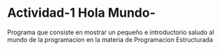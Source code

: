 # Actividad-1 Hola Mundo-
Programa que consiste en mostrar un pequeño e introductorio saludo al mundo de la programacion en la materia de Programacion Estructurada
